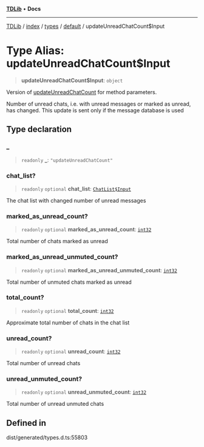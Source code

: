 [**TDLib**](../../../../../../README.md) • **Docs**

***

[TDLib](../../../../../../modules.md) / [index](../../../../../README.md) / [types](../../../README.md) / [default](../README.md) / updateUnreadChatCount$Input

# Type Alias: updateUnreadChatCount$Input

> **updateUnreadChatCount$Input**: `object`

Version of [updateUnreadChatCount](updateUnreadChatCount.md) for method parameters.

Number of unread chats, i.e. with unread messages or marked as unread, has changed. This update is sent only if the message database is used

## Type declaration

### \_

> `readonly` **\_**: `"updateUnreadChatCount"`

### chat\_list?

> `readonly` `optional` **chat\_list**: [`ChatList$Input`](ChatList$Input.md)

The chat list with changed number of unread messages

### marked\_as\_unread\_count?

> `readonly` `optional` **marked\_as\_unread\_count**: [`int32`](int32-1.md)

Total number of chats marked as unread

### marked\_as\_unread\_unmuted\_count?

> `readonly` `optional` **marked\_as\_unread\_unmuted\_count**: [`int32`](int32-1.md)

Total number of unmuted chats marked as unread

### total\_count?

> `readonly` `optional` **total\_count**: [`int32`](int32-1.md)

Approximate total number of chats in the chat list

### unread\_count?

> `readonly` `optional` **unread\_count**: [`int32`](int32-1.md)

Total number of unread chats

### unread\_unmuted\_count?

> `readonly` `optional` **unread\_unmuted\_count**: [`int32`](int32-1.md)

Total number of unread unmuted chats

## Defined in

dist/generated/types.d.ts:55803

